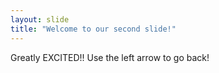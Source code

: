 ```yaml
---
layout: slide
title: "Welcome to our second slide!"
---
```

Greatly EXCITED!!
Use the left arrow to go back!

